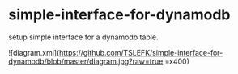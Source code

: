# simple-interface-for-dynamodb
setup simple interface for a dynamodb table.

![diagram.xml](https://github.com/TSLEFK/simple-interface-for-dynamodb/blob/master/diagram.jpg?raw=true =x400)
